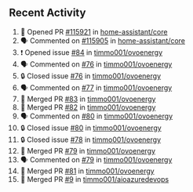 ## Recent Activity

<!--START_SECTION:activity-->
1. 💪 Opened PR [#115921](https://github.com/home-assistant/core/pull/115921) in [home-assistant/core](https://github.com/home-assistant/core)
2. 🗣 Commented on [#115905](https://github.com/home-assistant/core/issues/115905) in [home-assistant/core](https://github.com/home-assistant/core)
3. ❗ Opened issue [#84](https://github.com/timmo001/ovoenergy/issues/84) in [timmo001/ovoenergy](https://github.com/timmo001/ovoenergy)
4. 🗣 Commented on [#76](https://github.com/timmo001/ovoenergy/issues/76) in [timmo001/ovoenergy](https://github.com/timmo001/ovoenergy)
5. 🔒 Closed issue [#76](https://github.com/timmo001/ovoenergy/issues/76) in [timmo001/ovoenergy](https://github.com/timmo001/ovoenergy)
6. 🗣 Commented on [#77](https://github.com/timmo001/ovoenergy/issues/77) in [timmo001/ovoenergy](https://github.com/timmo001/ovoenergy)
7. 🎉 Merged PR [#83](https://github.com/timmo001/ovoenergy/pull/83) in [timmo001/ovoenergy](https://github.com/timmo001/ovoenergy)
8. 🎉 Merged PR [#82](https://github.com/timmo001/ovoenergy/pull/82) in [timmo001/ovoenergy](https://github.com/timmo001/ovoenergy)
9. 🗣 Commented on [#80](https://github.com/timmo001/ovoenergy/issues/80) in [timmo001/ovoenergy](https://github.com/timmo001/ovoenergy)
10. 🔒 Closed issue [#80](https://github.com/timmo001/ovoenergy/issues/80) in [timmo001/ovoenergy](https://github.com/timmo001/ovoenergy)
11. 🔒 Closed issue [#78](https://github.com/timmo001/ovoenergy/issues/78) in [timmo001/ovoenergy](https://github.com/timmo001/ovoenergy)
12. 🎉 Merged PR [#79](https://github.com/timmo001/ovoenergy/pull/79) in [timmo001/ovoenergy](https://github.com/timmo001/ovoenergy)
13. 🗣 Commented on [#79](https://github.com/timmo001/ovoenergy/issues/79) in [timmo001/ovoenergy](https://github.com/timmo001/ovoenergy)
14. 🎉 Merged PR [#81](https://github.com/timmo001/ovoenergy/pull/81) in [timmo001/ovoenergy](https://github.com/timmo001/ovoenergy)
15. 🎉 Merged PR [#9](https://github.com/timmo001/aioazuredevops/pull/9) in [timmo001/aioazuredevops](https://github.com/timmo001/aioazuredevops)
<!--END_SECTION:activity-->

